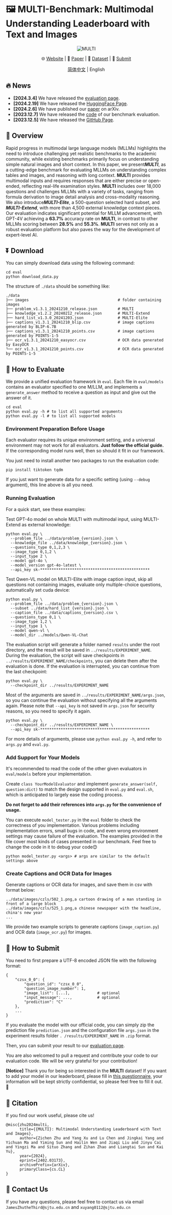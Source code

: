 # 🖼️ MULTI-Benchmark: Multimodal Understanding Leaderboard with Text and Images

<div align="center">

![MULTI](./docs/static/images/overview.png)

🌐 [Website](https://OpenDFM.github.io/MULTI-Benchmark/) | 📃 [Paper](https://arxiv.org/abs/2402.03173/) | 🤗 [Dataset](https://huggingface.co/datasets/OpenDFM/MULTI-Benchmark) | 📮 [Submit](https://opendfm.github.io/MULTI-Benchmark/static/pages/submit.html)

[简体中文](./README_zh.md) | English

</div>

## 🔥 News

- **[2024.3.4]** We have released the [evaluation page](https://OpenDFM.github.io/MULTI-Benchmark/static/pages/submit.html).
- **[2024.2.19]** We have released the [HuggingFace Page](https://huggingface.co/datasets/OpenDFM/MULTI-Benchmark/).
- **[2024.2.6]** We have published our [paper](https://arxiv.org/abs/2402.03173/) on arXiv.
- **[2023.12.7]** We have released the [code](https://github.com/OpenDFM/MULTI-Benchmark/tree/main/eval) of our benchmark evaluation.
- **[2023.12.5]** We have released the [GitHub Page](https://OpenDFM.github.io/MULTI-Benchmark/).

## 📖 Overview

Rapid progress in multimodal large language models (MLLMs) highlights the need to introduce challenging yet realistic benchmarks to the academic community, while existing benchmarks primarily focus on understanding simple natural images and short context. In this paper, we present***MULTI***, as a cutting-edge benchmark for evaluating MLLMs on understanding complex tables and images, and reasoning with long context. **MULTI** provides multimodal inputs and requires responses that are either precise or open-ended, reflecting real-life examination styles. **MULTI** includes over 18,000 questions and challenges MLLMs with a variety of tasks, ranging from formula derivation to image detail analysis and cross-modality reasoning. We also introduce***MULTI-Elite***, a 500-question selected hard subset, and ***MULTI-Extend***, with more than 4,500 external knowledge context pieces. Our evaluation indicates significant potential for MLLM advancement, with GPT-4V achieving a **63.7%** accuracy rate on **MULTI**, in contrast to other MLLMs scoring between **28.5%** and **55.3%**. **MULTI** serves not only as a robust evaluation platform but also paves the way for the development of expert-level AI.

## ⏬ Download

You can simply download data using the following command:

```shell
cd eval
python download_data.py
```

The structure of `./data` should be something like:

```
./data
├── images                                       # folder containing images
├── problem_v1.3.1_20241210_release.json         # MULTI
├── knowledge_v1.2.2_20240212_release.json       # MULTI-Extend
├── hard_list_v1.3.0_20241203.json               # MULTI-Elite
├── captions_v1.3.1_20241210_blip.csv            # image captions generated by BLIP-6.7B
├── captions_v1.3.1_20241210_points.csv          # image captions generated by POINTS-1-5
├── ocr_v1.3.1_20241210_easyocr.csv              # OCR data generated by EasyOCR
└── ocr_v1.3.1_20241210_points.csv               # OCR data generated by POINTS-1-5
```

## 📝 How to Evaluate

We provide a unified evaluation framework in `eval`. Each file in `eval/models` contains an evaluator specified to one M/LLM, and implements a `generate_answer` method to receive a question as input and give out the answer of it.

```shell
cd eval
python eval.py -h # to list all supported arguments
python eval.py -l # to list all supported models
```

### Environment Preparation Before Usage

Each evaluator requires its unique environment setting, and a universal environment may not work for all evaluators. **Just follow the official guide.** If the corresponding model runs well, then so should it fit in our framework.

You just need to install another two packages to run the evaluation code:

```shell
pip install tiktoken tqdm
```

If you just want to generate data for a specific setting (using `--debug` argument), this line above is all you need.

### Running Evaluation

For a quick start, see these examples:

Test GPT-4o model on whole MULTI with multimodal input, using MULTI-Extend as external knowledge:

```shell
python eval.py \
  --problem_file ../data/problem_{version}.json \
  --knowledge_file ../data/knowledge_{version}.json \
  --questions_type 0,1,2,3 \
  --image_type 0,1,2 \
  --input_type 2 \
  --model gpt-4o \
  --model_version gpt-4o-latest \
  --api_key sk-************************************************
```

Test Qwen-VL model on MULTI-Elite with image caption input, skip all questions not containing images, evaluate only multiple-choice questions, automatically set cuda device:

```shell
python eval.py \
  --problem_file ../data/problem_{version}.json \
  --subset ../data/hard_list_{version}.json \
  --caption_file ../data/captions_{version}.csv \
  --questions_type 0,1 \
  --image_type 1,2 \
  --input_type 1 \
  --model qwen-vl \
  --model_dir ../models/Qwen-VL-Chat
```

The evaluation script will generate a folder named `results` under the root directory, and the result will be saved in `../results/EXPERIMENT_NAME`. During the evaluation, the script will save checkpoints in `../results/EXPERIMENT_NAME/checkpoints`, you can delete them after the evaluation is done. If the evaluation is interrupted, you can continue from the last checkpoint:

```shell
python eval.py \
  --checkpoint_dir ../results/EXPERIMENT_NAME
```

Most of the arguments are saved in `../results/EXPERIMENT_NAME/args.json`, so you can continue the evaluation without specifying all the arguments again. Please note that `--api_key` is not saved in `args.json` for security reasons, so you need to specify it again.

```shell
python eval.py \
  --checkpoint_dir ../results/EXPERIMENT_NAME \
  --api_key sk-************************************************
```

For more details of arguments, please use `python eval.py -h`, and refer to `args.py` and `eval.py`.

### Add Support for Your Models

It's recommended to read the code of the other given evaluators in `eval/models` before your implementation.  

Create `class YourModelEvaluator` and implement `generate_answer(self, question:dict)` to match the design supported in `eval.py` and `eval.sh`, which is anticipated to largely ease the coding process.

**Do not forget to add their references into `args.py` for the convenience of usage.** 

You can execute `model_tester.py` in the `eval` folder to check the correctness of you implementation. Various problems including implementation errors, small bugs in code, and even wrong environment settings may cause failure of the evaluation. The examples provided in the file cover most kinds of cases presented in our benchmark. Feel free to change the code in it to debug your code😊

```shell
python model_tester.py <args> # args are similar to the default settings above
```

### Create Captions and OCR Data for Images

Generate captions or OCR data for images, and save them in csv with format below:

```
../data/images/czls/502_1.png,a cartoon drawing of a man standing in front of a large block
../data/images/czls/525_1.png,a chinese newspaper with the headline, china's new year
...
```

We provide two example scripts to generate captions (`image_caption.py`) and OCR data  (`image_ocr.py`) for images.

## 📮 How to Submit

You need to first prepare a UTF-8 encoded JSON file with the following format:

```
{
    "czsx_0_0": {
        "question_id": "czsx_0_0",
        "question_image_number": 1,
        "image_list": [...],            # optional
        "input_message": ...,           # optional
        "prediction": "C"
    },
    ...
}
```

If you evaluate the model with our official code, you can simply zip the prediction file `prediction.json` and the configuration file `args.json` in the experiment results folder `. /results/EXPERIMENT_NAME` in `.zip` format.

Then, you can submit your result to our [evaluation page](https://opendfm.github.io/MULTI-Benchmark/static/pages/submit.html).

You are also welcomed to pull a request and contribute your code to our evaluation code. We will be very grateful for your contribution!

**[Notice]** Thank you for being so interested in the **MULTI** dataset! If you want to add your model in our leaderboard, please fill in [this questionnaire](https://wj.sjtu.edu.cn/q/89UmRAJn), your information will be kept strictly confidential, so please feel free to fill it out. 🤗


## 📑 Citation

If you find our work useful, please cite us!

```
@misc{zhu2024multi,
      title={{MULTI}: Multimodal Understanding Leaderboard with Text and Images}, 
      author={Zichen Zhu and Yang Xu and Lu Chen and Jingkai Yang and Yichuan Ma and Yiming Sun and Hailin Wen and Jiaqi Liu and Jinyu Cai and Yingzi Ma and Situo Zhang and Zihan Zhao and Liangtai Sun and Kai Yu},
      year={2024},
      eprint={2402.03173},
      archivePrefix={arXiv},
      primaryClass={cs.CL}
}
```

## 📧 Contact Us

If you have any questions, please feel free to contact us via email `JamesZhutheThird@sjtu.edu.cn` and `xuyang0112@sjtu.edu.cn`
